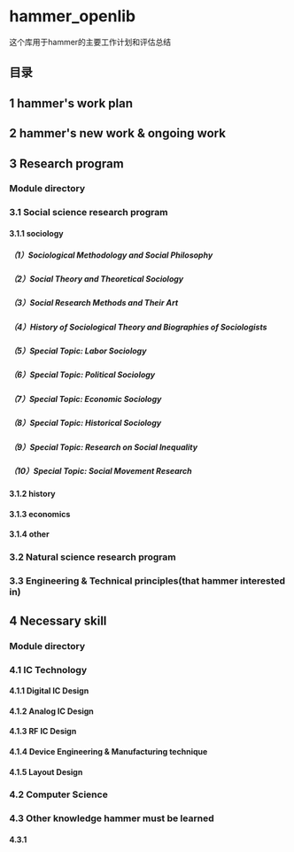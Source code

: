 # hammer_openlib
这个库用于hammer的主要工作计划和评估总结
## 目录
## 1 hammer's work plan
## 2 hammer's new work & ongoing work
## 3 Research program
### Module directory
### 3.1 Social science research program
#### 3.1.1 sociology
##### （1）Sociological Methodology and Social Philosophy
##### （2）Social Theory and Theoretical Sociology
##### （3）Social Research Methods and Their Art
##### （4）History of Sociological Theory and Biographies of Sociologists
##### （5）Special Topic: Labor Sociology
##### （6）Special Topic: Political Sociology
##### （7）Special Topic: Economic Sociology
##### （8）Special Topic: Historical Sociology
##### （9）Special Topic: Research on Social Inequality
##### （10）Special Topic: Social Movement Research
#### 3.1.2 history
#### 3.1.3 economics
#### 3.1.4 other
### 3.2 Natural science research program
### 3.3 Engineering & Technical principles(that hammer interested in)
## 4 Necessary skill
### Module directory
### 4.1 IC Technology
#### 4.1.1 Digital IC Design
#### 4.1.2 Analog IC Design
#### 4.1.3 ​​RF IC Design
#### 4.1.4 ​Device Engineering & Manufacturing technique
#### 4.1.5 Layout Design
### 4.2 Computer Science
### 4.3 Other knowledge hammer must be learned
#### 4.3.1 
